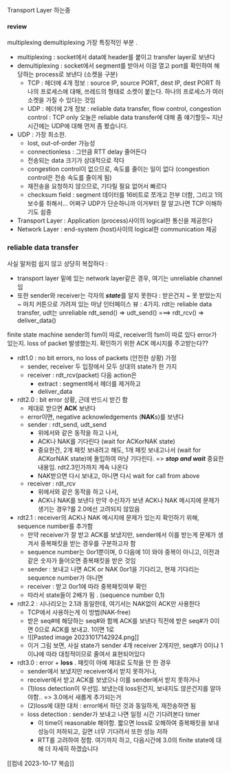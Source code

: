 Transport Layer 하는중

#### review
multiplexing demultiplexing 가장 특징적인 부분 .
- multiplexing : socket에서 data에 header를 붙이고 transfer layer로 보낸다
- demultiplexing : socket에서 segment를 받아서 이걸 열고 port를 확인하여 해당하는 process로 보낸다 (소켓을 구분) 
	- TCP : 헤더에 4개 정보 : source IP, source PORT, dest IP, dest PORT
		하나의 프로세스에 대해, 쓰레드의 형태로 소켓이 붙는다. 
		하나의 프로세스가 여러 소켓을 가질 수 있다는 것임
	- UDP : 헤더에 2개 정보 : 
reliable data transfer, flow control, congestion control : TCP only
오늘은 reliable data transfer에 대해 좀 얘기할듯~
지난시간에는 UDP에 대해 먼저 좀 봤습니다. 
- UDP : 가장 최소한. 
	- lost, out-of-order 가능성
	- connectionless : 그만큼 RTT delay 줄어든다
	- 전송되는 data 크기가 상대적으로 작다
	- congestion control이 없으므로, 속도를 줄이는 일이 없다 (congestion control은 전송 속도를 줄이게 됨)
	- 재전송을 요청하지 않으므로, 기다릴 필요 없어서 빠르다
	- checksum field : segment 데이터를 16비트로 쪼개고 전부 더함, 그리고 1의 보수를 취해서... 어쩌구
UDP가 단순하니까 이거부터
잘 알고나면 TCP 이해하기도 쉽죵
- Transport Layer : Application (process)사이의 logical한 통신을 제공한다
- Network Layer : end-system (host)사이의 logical한 communication 제공

### reliable data transfer 
사실 말처럼 쉽지 않고 상당히 복잡하다 : 
- transport layer 밑에 있는  network layer같은 경우, 여기는 unreliable channel임
- 또한 sender와 receiver는 각자의 ***state***를 알지 못한다 : 받은건지 ~ 못 받았는지~ 마치 커튼으로 가려져 있는 마냥
인터페이스 뷰 : 4가지. rdt는 reliable data transfer, udt는 unreliable
rdt_send() => udt_send() ===> rdt_rcv() => deliver_data()

finite state machine
	sender의 fsm이 따로, receiver의 fsm이 따로 있다
	error가 있는지. loss of packet 발생했는지. 확인하기 위한 ACK 메시지를 주고받는다??
- rdt1.0 : no bit errors, no loss of packets (안전한 상황) 가정
	- sender, receiver 두 입장에서 모두 상대의 state가 한 가지
	- receiver : rdt_rcv(packet) 다음 action은
		- extract : segment에서 헤더를 제거하고
		- deliver_data
- rdt2.0 : bit error 상황, 근데 반드시 받긴 함
	- 제대로 받으면 **ACK** 보낸다
	- error이면, negative acknowledgements (**NAK**s)를 보낸다
	- sender : rdt_send, udt_send
		- 위에서와 같은 동작을 하고 나서,
		- ACK나 NAK를 기다린다 (wait for ACKorNAK state)
		- 중요한건, 2개 패킷 보내려고 해도, 1개 패킷 보내고나서 (wait for ACKorNAK state)에 돌입하여 마냥 기다린다.
			=> ***stop and wait*** 중요한 내용임. rdt2.3인가까지 계속 나온다
		- NAK받으면 다시 보내고, 아니면 다시 wait for call from above
	- receiver : rdt_rcv
		- 위에서와 같은 동작을 하고 나서,
		- ACK나 NAK를 보낸다
만약 수신자가 보낸 ACK나 NAK 메시지에 문제가 생기는 경우?를 2.0에선 고려되지 않았음
- rdt2.1 : receiver의 ACK나 NAK 메시지에 문제가 있는지 확인하기 위해, sequence number를 추가함
	- 만약 receiver가 잘 받고 ACK를 보냈지만, sender에서 이를 받는게 문제가 생겨서 중복패킷을 받는 경우를 구분하고자 함
	- sequence number는 0or1뿐이며, 0 다음에 1이 와야 중복이 아니고, 이전과 같은 숫자가 들어오면 중복패킷을 받은 것임
	- sender : 보내고 나면 ACK or NAK 0or1을 기다리고, 현재 기다리는 sequence number가 아니면 
	- receiver : 받고 0or1에 따라 중복패킷여부 확인
	- 따라서 state들이 2배가 됨 . (sequence number 0,1)
- rdt2.2 : 시나리오는 2.1과 동일한데, 여기서는 NAK없이 ACK만 사용한다
	- TCP에서 사용하는게 이 방법(NAK-free)
	- 받은 seq#에 해당하는 seq#와 함께 ACK를 보낸다
		직전에 받은 seq#가 0이면 0으로 ACK를 보내고. 1이면 1로
	- ![[Pasted image 20231017142924.png]]
	- 이거 그림 보면, 사실 state가 sender 4개 receiver 2개지만, seq#가 0이냐 1이냐에 따라 대칭적이므로 줄여서 표현되어있다
- rdt3.0 : error + **loss** . 패킷이 아예 제대로 도착을 안 한 경우
	- sender에서 보냈지만 receiver에서 받지 못하거나, 
	- receiver에서 받고 ACK를 보냈으나 이를 sender에서 받지 못하거나
	- (1)loss detection이 우선임. 보냈는데 loss된건지, 보내지도 않은건지를 알아야함.. => 3.0에서 새롭게 추가되는거
	- (2)loss에 대한 대처 : error에서 하던 것과 동일하게, 재전송하면 됨
	- loss detection : sender가 보내고 나면 일정 시간 기다려본다 timer
		- 이 time이 reasonable 해야함. 짧으면 loss로 오해하여 중복패킷을 보내 성능이 저하되고, 길면 너무 기다려서 또한 성능 저하
		- RTT를 고려하여 정함. 
여기까지 하고, 다음시간에 3.0의 finite state에 대해 더 자세히 하겠습니다


[[컴네 2023-10-17 복습]]